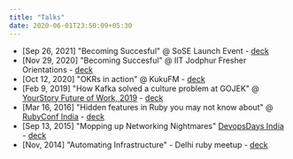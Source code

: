 ```yaml
---
title: "Talks"
date: 2020-06-01T23:50:09+05:30
---
```


* [Sep 26, 2021] "Becoming Succesful" @ SoSE Launch Event - [deck](https://docs.google.com/presentation/d/1m7xBxkaePcfzOQin9FmNhWXNQQnkZT0f1lI68Mt_wZk/edit?usp=sharing)
* [Nov 29, 2020] "Becoming Succesful" @ IIT Jodphur Fresher Orientations - [deck](https://docs.google.com/presentation/d/1ngjLpxHxS_eMMBPE9jHir2e_rQpvAZFCbxHdfH37hhc/edit?usp=sharing)
* [Oct 12, 2020] "OKRs in action" @ KukuFM -
[deck](https://docs.google.com/presentation/d/1qRYbEUyIyz6TFbaFofDnvY1SMT9N45bhmWXOKNtNciU/edit?usp=sharing)
* [Feb 9, 2019] "How Kafka solved a culture problem at GOJEK" @
[YourStory Future of Work, 2019](https://events.yourstory.com/fow) -
[deck](https://drive.google.com/file/d/1L_FukDHnoz03j6BPio_yNelj4nwmGirM/view?usp=sharing)
* [Mar 16, 2016] "Hidden features in Ruby you may not know about" @ [RubyConf India](https://2016.rubyconfindia.org/talk-schedule/) - [deck](https://drive.google.com/file/d/1AMwiYDRAXuWrnIFl8WuVwUouOVqW2QuR/view?usp=sharing)
* [Sep 13, 2015] "Mopping up Networking Nightmares"  [DevopsDays India](https://devopsdays.org/events/2015-bangalore/welcome/) - [deck](https://drive.google.com/file/d/1L_FukDHnoz03j6BPio_yNelj4nwmGirM/view?usp=sharing)
* [Nov, 2014] "Automating Infrastructure" - Delhi ruby meetup -
[deck](https://drive.google.com/file/d/1AMwiYDRAXuWrnIFl8WuVwUouOVqW2QuR/view?usp=sharing)
